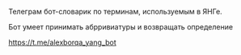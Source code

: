 Телеграм бот-словарик по терминам, используемым в ЯНГе.

Бот умеет принимать абрривиатуры и возвращать определение

https://t.me/alexborqa_yang_bot
